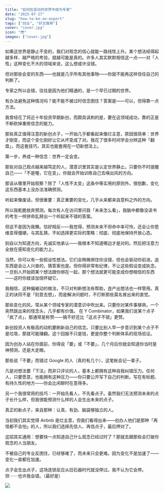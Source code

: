 ```yaml
---
title: "如何在变动的世界中成为专家"
date: "2025-07-27"
slug: "how-to-be-an-expert"
tags: ["创业", "好文推荐"]
cover: "cover.jpg"
icon: "😎"
images: ["cover.jpg"]
---
```

如果这世界是静止不变的，我们对观念的信心就能一路线性上升。某个想法经得起越多样、越严格的考验，就越可能是真的。许多人其实默默相信这一点——对「人性」这种变化不大的领域来说，这么想或许没错。



但对那些会变的东西——也就是几乎所有其他事物——你就不能再这样信任自己的判断了。



专家之所以会错，往往是因为他们精通的，是一个早已过期的世界。



有办法避免这种情况吗？能不能不被过时信念困住？答案是——可以，但得靠一点方法。



我曾经花了将近十年投资早期新创，而颇具讽刺的是，要在这领域成功，靠的正是不断砍掉重练信念的能力。



那些真正值得注意的新创点子，一开始几乎都看起来像烂主意，原因很简单：世界才刚变，而这个变化刚好让它从坏变成了对。我花了很多时间学会分辨这种「翻盘」，而这套技巧，其实也能套用在一切新想法上。



第一步，养成一种信念：世界一定会变。



那些对自己观点越来越笃定的人，潜意识里其实是认定世界静止。只要你不时提醒自己——「不是喔，它在变」，你就会开始训练自己去嗅出风的方向。



那该从哪里开始观察？除了「人性不太变」这条中等实用的原则外，很抱歉，变化这东西基本上没办法准确预测。



听起来像废话，但很重要：真正重要的变化，几乎从来都来自意料之外的方向。



所以我乾脆放弃预测。每次有人在访问里问我「未来怎么看」，我脑中都像没读书的考生一样拼命乱掰出一个听起来不错的答案。



但这不是因为我懒。恰好相反——我觉得，预测未来不但命中率可怜，还会让你思维变得僵硬。与其乱猜，不如选择更实际的策略：彻底、彻底地保持开放心态。



别自以为知道方向，先诚实地承认——我根本不知道哪边才是对的。然后把注意力全放在感知变化的能力上。



当然，你可以有一些假设性想法。它们会稍微绑住你没错，但也会驱动你前进。追东西是会让人兴奋的，猜答案也是。但你得非常有纪律，不让这些假设变成执念。
一旦别人开始把某个想法跟你绑在一起，那个想法就更可能变成你想相信的东西——这时你就该加倍怀疑它。



我相信，这种偏被动的做法，不只对判断想法有帮助，连产出想法也一样管用。真正的诀窍不是「刻意去想」，而是解决问题时，不打断那些莫名冒出来的直觉。



那些变化的风，常从某个领域专家的潜意识中吹出来。只要你对某件事够熟，一个突然跳出来的怪念头，几乎都有价值。
在 Y Combinator，如果我们说某个点子「疯了点」，那通常是称赞——搞不好还比「这点子不错」更赞。



新创投资人有极高的动机要刷新自己的信念。只要比别人早一步意识到某个点子不是垃圾，那就可能赚翻。这个回报不只是钱，更是你整个判断体系的现场验证。



因为创办人站在你面前，你得说「要」或「不要」，几个月后你就会知道你当时是神预测，还是大走眼。



那些说「不要」而错过 Google 的人（真的有几个），这笔帐会记一辈子。



凡是对想法要「下注」而非只评论的人，基本上都拥有这种自我纠错压力。任何人，只要愿意，也能拥有这种压力——你只要公开写下自己的判断。写在有标题、有持久性的地方——你会比闲聊时在意得多。



另一个我很常用的技巧：一开始先看人，不先看点子。虽然我们无法预测未来的点子长什么样，但我很能预测什么样的人会生出未来的点子。



真正的新点子，来自那种：认真、有劲、脑袋够独立的人。



当初我们其实觉得 Airbnb 是烂主意，但我们看得出来——创办人他们是那种「再怪都不会怕」的人，所以我们选择先信人、再信点子，最后押对了。



这招其实通用：想要快一点知道自己什么观念已经过时了？那就去跟那些会打破你观念的人当朋友。



不被自己的专业反困住，已经够难了，而未来只会更难。因为变化不是加速了——变化一直都在加速。



点子会生出点子，这场连锁反应从旧石器时代就没停过。我不认为它会停。
但⋯⋯也许我会错。（最好是）




![](https://prod-files-secure.s3.us-west-2.amazonaws.com/112d0858-5090-4d34-a606-b75eb8d65fd2/46476355-9cf3-4e99-9b7a-3531bc426380/1000202064.png?X-Amz-Algorithm=AWS4-HMAC-SHA256&X-Amz-Content-Sha256=UNSIGNED-PAYLOAD&X-Amz-Credential=ASIAZI2LB4665NKVPY53%2F20250729%2Fus-west-2%2Fs3%2Faws4_request&X-Amz-Date=20250729T113158Z&X-Amz-Expires=3600&X-Amz-Security-Token=IQoJb3JpZ2luX2VjEHsaCXVzLXdlc3QtMiJHMEUCIQDM4yDtgg9nLkAQgFJ8qQmfSn%2FL755KfZKAJXeZsLozqQIgKBjtuDEEPSUhNLrFNh2WQ9PinZleQpFnkV4NjkvVldoqiAQIo%2F%2F%2F%2F%2F%2F%2F%2F%2F%2F%2FARAAGgw2Mzc0MjMxODM4MDUiDHQGSKzdewMKPq3M4SrcA7k94dljgc24AM30oVoXK5OJ1nra8YBmas5RxNi6qbyssVNWtTJf%2BWZRBEh9N8KoPUSHIFnr%2BrnHC27WhYy42Kx%2B6YUrQvjWKxSj8z5zREF0nDKceoIEyFRx%2Fm0EA8b4mkFm4rrJ7GFDn2xUI6MpPi2qjiKMO4zkHSFAI4Hfmg3GkmYMcLs76eZ%2BfrYEr34ULtTQrDyHcMW2T8IHCxGWlp6Nv8lICQmHA4RY%2BSKSU4UpOzB1EU3d9l4FRi5Uq9A2ihGO3Z3ERuotNi29WpCwXJpNWkRCcpFlUmrLCTCYZljIFqjrvyFou2Hwb6OgFC2AlBpHWKvPOV2tiCZh4Q7DoatELBFKmHKdw%2B9QzAamzlJQwBYupUWsks%2BsvKvgmUoaEmbWisaqIjMdbe%2FreGmnwUt569tz6%2FZEy70gTDFQDbwxQkRPxJ2J4K7UdNBx5wpeZQ8KKsnIKEtZeaQnJ0DF%2Bl8zrKmk2L%2FOOJa2cRlZGmuraf3djGF2HqLiRKcNzSRN%2BzoKFX2lvy16WRnUH%2Fwi9Qs7s7ImYAIx1tbB8mz4IMxiuzmdnmf1WiFig8Q3Rzqx3jEvtgjDTahFoNToNydHZTPkwtSgqzbV1gVIix77d4l6Eh1PRm3P0RBkw62gMNjBosQGOqUBhpdslcKIQ%2BAyF5T%2Fh%2BjdgEY9ewfW1uhFGMUfj06gXteCXOYIInuD%2FfqzXYtO568%2F4vm39k8MdZP0yFD1rmgheewjyCIa%2B6TPy34mtJbbbGMNfEZ0Vss5Gql18EQuTH3dAwthxcOyehNCCl3qU%2FkX1%2FAi5ezjjnplsVPHLX41Jfbat%2BjQaup268qef8deIYSydvw%2Fkycjgt%2BC7dH80bjw0jC18VEJ&X-Amz-Signature=0d67b8278d4535d29ea56a00ef78b0005cbf06f90c35e5315db461ee4443bec1&X-Amz-SignedHeaders=host&x-amz-checksum-mode=ENABLED&x-id=GetObject)

